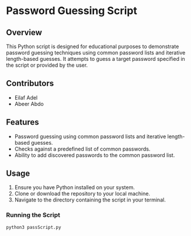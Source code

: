 # Password Guessing Script

## Overview
This Python script is designed for educational purposes to demonstrate password guessing techniques using common password lists and iterative length-based guesses. It attempts to guess a target password specified in the script or provided by the user.

## Contributors
- Eilaf Adel
- Abeer Abdo

## Features
- Password guessing using common password lists and iterative length-based guesses.
- Checks against a predefined list of common passwords.
- Ability to add discovered passwords to the common password list.

## Usage
1. Ensure you have Python installed on your system.
2. Clone or download the repository to your local machine.
3. Navigate to the directory containing the script in your terminal.

### Running the Script
```bash
python3 passScript.py
